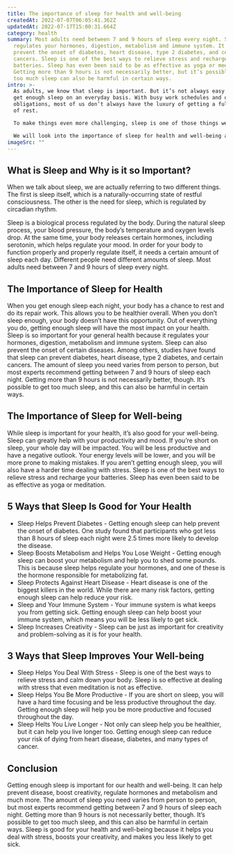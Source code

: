 ```yaml
---
title: The importance of sleep for health and well-being
createdAt: 2022-07-07T06:05:41.362Z
updatedAt: 2022-07-17T15:00:31.664Z
category: health
summary: Most adults need between 7 and 9 hours of sleep every night. Sleep
  regulates your hormones, digestion, metabolism and immune system. It can also
  prevent the onset of diabetes, heart disease, type 2 diabetes, and certain
  cancers. Sleep is one of the best ways to relieve stress and recharge your
  batteries. Sleep has even been said to be as effective as yoga or meditation.
  Getting more than 9 hours is not necessarily better, but it’s possible to get
  too much sleep can also be harmful in certain ways.
intro: >-
  As adults, we know that sleep is important. But it’s not always easy to
  get enough sleep on an everyday basis. With busy work schedules and other
  obligations, most of us don’t always have the luxury of getting a full night
  of rest. 

  To make things even more challenging, sleep is one of those things we cannot replace with anything else. Sleep cannot be replaced by vitamins, exercise, meditation or any other supplement. It’s essential to our health as well as our happiness.

  We will look into the importance of sleep for health and well-being as well as its benefits and why you should spend more time sleeping if you aren’t already doing so. Read on to find out everything you need to know about getting enough shut eye.
imageSrc: ""
---
```


## What is Sleep and Why is it so Important?

When we talk about sleep, we are actually referring to two different things. The first is sleep itself, which is a naturally-occurring state of restful consciousness. The other is the need for sleep, which is regulated by circadian rhythm.

Sleep is a biological process regulated by the body. During the natural sleep process, your blood pressure, the body’s temperature and oxygen levels drop. At the same time, your body releases certain hormones, including serotonin, which helps regulate your mood.
In order for your body to function properly and properly regulate itself, it needs a certain amount of sleep each day. Different people need different amounts of sleep. Most adults need between 7 and 9 hours of sleep every night.

## The Importance of Sleep for Health

When you get enough sleep each night, your body has a chance to rest and do its repair work. This allows you to be healthier overall. When you don’t sleep enough, your body doesn’t have this opportunity.
Out of everything you do, getting enough sleep will have the most impact on your health. Sleep is so important for your general health because it regulates your hormones, digestion, metabolism and immune system.
Sleep can also prevent the onset of certain diseases. Among others, studies have found that sleep can prevent diabetes, heart disease, type 2 diabetes, and certain cancers.
The amount of sleep you need varies from person to person, but most experts recommend getting between 7 and 9 hours of sleep each night. Getting more than 9 hours is not necessarily better, though. It’s possible to get too much sleep, and this can also be harmful in certain ways.

## The Importance of Sleep for Well-being

While sleep is important for your health, it’s also good for your well-being. Sleep can greatly help with your productivity and mood.
If you’re short on sleep, your whole day will be impacted. You will be less productive and have a negative outlook. Your energy levels will be lower, and you will be more prone to making mistakes.
If you aren’t getting enough sleep, you will also have a harder time dealing with stress. Sleep is one of the best ways to relieve stress and recharge your batteries. Sleep has even been said to be as effective as yoga or meditation.

## 5 Ways that Sleep Is Good for Your Health

- Sleep Helps Prevent Diabetes - Getting enough sleep can help prevent the onset of diabetes. One study found that participants who got less than 8 hours of sleep each night were 2.5 times more likely to develop the disease.
- Sleep Boosts Metabolism and Helps You Lose Weight - Getting enough sleep can boost your metabolism and help you to shed some pounds. This is because sleep helps regulate your hormones, and one of these is the hormone responsible for metabolizing fat.
- Sleep Protects Against Heart Disease - Heart disease is one of the biggest killers in the world. While there are many risk factors, getting enough sleep can help reduce your risk.
- Sleep and Your Immune System - Your immune system is what keeps you from getting sick. Getting enough sleep can help boost your immune system, which means you will be less likely to get sick.
- Sleep Increases Creativity - Sleep can be just as important for creativity and problem-solving as it is for your health.

## 3 Ways that Sleep Improves Your Well-being

- Sleep Helps You Deal With Stress - Sleep is one of the best ways to relieve stress and calm down your body. Sleep is so effective at dealing with stress that even meditation is not as effective.
- Sleep Helps You Be More Productive - If you are short on sleep, you will have a hard time focusing and be less productive throughout the day. Getting enough sleep will help you be more productive and focused throughout the day.
- Sleep Helts You Live Longer - Not only can sleep help you be healthier, but it can help you live longer too. Getting enough sleep can reduce your risk of dying from heart disease, diabetes, and many types of cancer.

## Conclusion

Getting enough sleep is important for our health and well-being. It can help prevent disease, boost creativity, regulate hormones and metabolism and much more. The amount of sleep you need varies from person to person, but most experts recommend getting between 7 and 9 hours of sleep each night. Getting more than 9 hours is not necessarily better, though. It’s possible to get too much sleep, and this can also be harmful in certain ways. Sleep is good for your health and well-being because it helps you deal with stress, boosts your creativity, and makes you less likely to get sick.
